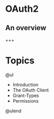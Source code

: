 # OAuth2
## An overview

+++

# Topics 
@ul

- Introduction
- The OAuth Client
- Grant-Types
- Permissions

@ulend

